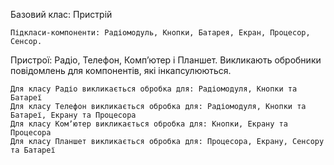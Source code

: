 Базовий клас: Пристрій
```
Підкласи-компоненти: Радіомодуль, Кнопки, Батарея, Екран, Процесор, Сенсор.
```
Пристрої: Радіо, Телефон, Компʼютер і Планшет. Викликають обробники повідомлень для компонентів, які інкапсулюються.

```
Для класу Радіо викликається обробка для: Радіомодуля, Кнопки та Батареї
Для класу Телефон викликається обробка для: Радіомодуля, Кнопки та Батареї, Екрану та Процесора
Для класу Комʼютер викликається обробка для: Кнопки, Екрану та Процесора
Для класу Планшет викликається обробка для: Процесора, Екрану, Сенсору та Батареї
```
